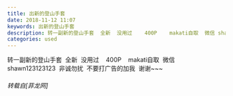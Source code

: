 ```yaml
---
title: 出新的登山手套
date: 2018-11-12 11:07
keywords: 出新的登山手套
description: 转一副新的登山手套  全新  没用过    400P    makati自取  微信 shawn123123123  非诚勿扰  不要打广告的加我  谢谢~~~
categories: used
---
```

<td class="t_f" id="postmessage_2260046">

转一副新的登山手套  全新  没用过    400P    makati自取  微信 shawn123123123  非诚勿扰  不要打广告的加我  谢谢~~~</td>
###### 转载自[菲龙网]